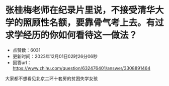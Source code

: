 # 张桂梅老师在纪录片里说，不接受清华大学的照顾性名额，要靠骨气考上去。有过求学经历的你如何看待这一做法？
- 点赞数：6031
- 更新时间：2023年12月01日02时26分06秒
- 回答url：https://www.zhihu.com/question/632476401/answer/3308891464
<body>
 <p data-pid="mDEVt2II">大家都不想看见北京二环十套房的贫困失学女孩</p>
</body>